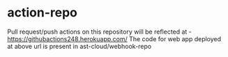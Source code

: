 # action-repo
Pull request/push actions on this repository will be reflected at - https://githubactions248.herokuapp.com/
The code for web app deployed at above url is present in ast-cloud/webhook-repo
